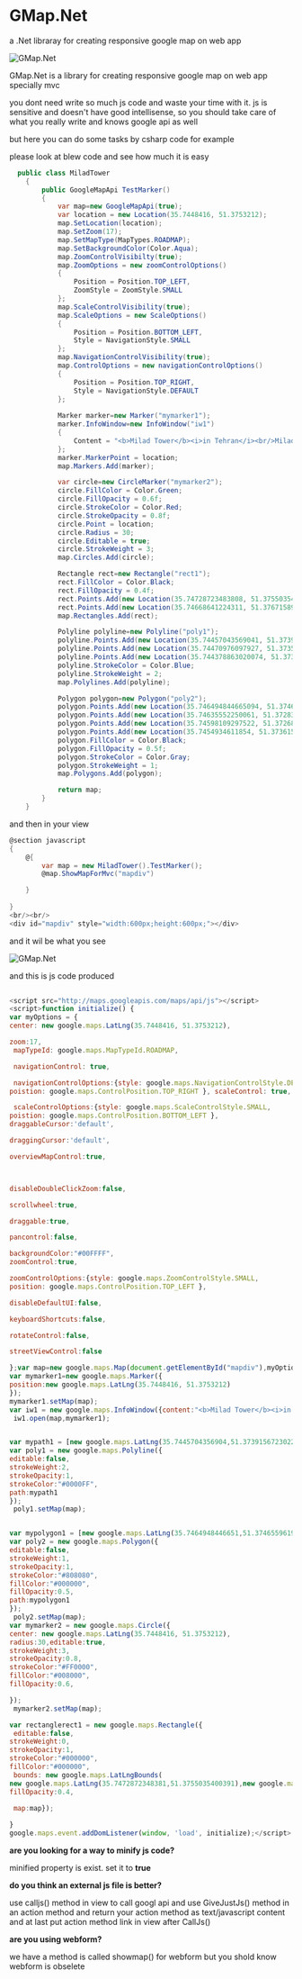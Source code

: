 # GMap.Net
a .Net libraray for creating responsive google map on web app

![GMap.Net](http://uupload.ir/files/zbme_gmaps.png "this is the result")


GMap.Net is a library for creating responsive google map on web app specially mvc

you dont need write so much js code and waste your time with it. js is sensitive and doesn't have good intellisense, so you should take care of what you really write and knows google api as well

but here you can do some tasks by csharp code for example

please look at blew code and see how much it is easy


```C#
  public class MiladTower
    {
        public GoogleMapApi TestMarker()
        {
            var map=new GoogleMapApi(true);
            var location = new Location(35.7448416, 51.3753212);
            map.SetLocation(location);
            map.SetZoom(17);
            map.SetMapType(MapTypes.ROADMAP);
            map.SetBackgroundColor(Color.Aqua);
            map.ZoomControlVisibilty(true);
            map.ZoomOptions = new zoomControlOptions()
            {
                Position = Position.TOP_LEFT,
                ZoomStyle = ZoomStyle.SMALL
            };
            map.ScaleControlVisibility(true);
            map.ScaleOptions = new ScaleOptions()
            {
                Position = Position.BOTTOM_LEFT,
                Style = NavigationStyle.SMALL
            };
            map.NavigationControlVisibility(true);
            map.ControlOptions = new navigationControlOptions()
            {
                Position = Position.TOP_RIGHT,
                Style = NavigationStyle.DEFAULT
            };
            
            Marker marker=new Marker("mymarker1");
            marker.InfoWindow=new InfoWindow("iw1")
            {
                Content = "<b>Milad Tower</b><i>in Tehran</i><br/>Milad Tower is the highest tower in iran,many people and tourists visit it each year, but it's so expensive that i cant afford it as iranian citizen<br/>please see more info at  <a href=\"https://en.wikipedia.org/wiki/Milad_Tower\"><img width='16px' height='16px' src='https://en.wikipedia.org/favicon.ico'/>wikipedia</a>"
            };
            marker.MarkerPoint = location;
            map.Markers.Add(marker);

            var circle=new CircleMarker("mymarker2");
            circle.FillColor = Color.Green;
            circle.FillOpacity = 0.6f;
            circle.StrokeColor = Color.Red;
            circle.StrokeOpacity = 0.8f;
            circle.Point = location;
            circle.Radius = 30;
            circle.Editable = true;
            circle.StrokeWeight = 3;
            map.Circles.Add(circle);

            Rectangle rect=new Rectangle("rect1");
            rect.FillColor = Color.Black;
            rect.FillOpacity = 0.4f;
            rect.Points.Add(new Location(35.74728723483808, 51.37550354003906));
            rect.Points.Add(new Location(35.74668641224311, 51.376715898513794));
            map.Rectangles.Add(rect);

            Polyline polyline=new Polyline("poly1");
            polyline.Points.Add(new Location(35.74457043569041, 51.373915672302246));
            polyline.Points.Add(new Location(35.74470976097927, 51.37359380722046));
            polyline.Points.Add(new Location(35.744378863020074, 51.37337923049927));
            polyline.StrokeColor = Color.Blue;
            polyline.StrokeWeight = 2;
            map.Polylines.Add(polyline);

            Polygon polygon=new Polygon("poly2");
            polygon.Points.Add(new Location(35.746494844665094, 51.374655961990356));
            polygon.Points.Add(new Location(35.74635552250061, 51.37283205986023));
            polygon.Points.Add(new Location(35.74598109297522, 51.372681856155396));
            polygon.Points.Add(new Location(35.7454934611854, 51.37361526489258));
            polygon.FillColor = Color.Black;
            polygon.FillOpacity = 0.5f;
            polygon.StrokeColor = Color.Gray;
            polygon.StrokeWeight = 1;
            map.Polygons.Add(polygon);

            return map;
        }
    }
```

and then in your view

```C#
@section javascript
{
    @{
        var map = new MiladTower().TestMarker();
        @map.ShowMapForMvc("mapdiv")

    }
   
}
<br/><br/>
<div id="mapdiv" style="width:600px;height:600px;"></div>
```

and it wil be what you see

![GMap.Net](http://uupload.ir/files/g92g_untitled.png "this is the result")

and this is js code produced

```javascript
    
<script src="http://maps.googleapis.com/maps/api/js"></script>
<script>function initialize() {
var myOptions = {
center: new google.maps.LatLng(35.7448416, 51.3753212),

zoom:17,
 mapTypeId: google.maps.MapTypeId.ROADMAP,

 navigationControl: true,

 navigationControlOptions:{style: google.maps.NavigationControlStyle.DEFAULT,
poistion: google.maps.ControlPosition.TOP_RIGHT }, scaleControl: true,

 scaleControlOptions:{style: google.maps.ScaleControlStyle.SMALL,
poistion: google.maps.ControlPosition.BOTTOM_LEFT },
draggableCursor:'default',

draggingCursor:'default',

overviewMapControl:true,



disableDoubleClickZoom:false,

scrollwheel:true,

draggable:true,

pancontrol:false,

backgroundColor:"#00FFFF",
zoomControl:true,

zoomControlOptions:{style: google.maps.ZoomControlStyle.SMALL,
position: google.maps.ControlPosition.TOP_LEFT },

disableDefaultUI:false,

keyboardShortcuts:false,

rotateControl:false,

streetViewControl:false

};var map=new google.maps.Map(document.getElementById("mapdiv"),myOptions);
var mymarker1=new google.maps.Marker({
position:new google.maps.LatLng(35.7448416, 51.3753212)
});
mymarker1.setMap(map);
var iw1 = new google.maps.InfoWindow({content:"<b>Milad Tower</b><i>in Tehran</i><br/>Milad Tower is the highest tower in iran,many people and tourists visit it each year, but it's so expensive that i cant afford it as iranian citizen<br/>please see more info at  <a href='https://en.wikipedia.org/wiki/Milad_Tower'><img width='16px' height='16px' src='https://en.wikipedia.org/favicon.ico'/>wikipedia</a>"});
 iw1.open(map,mymarker1);


var mypath1 = [new google.maps.LatLng(35.7445704356904,51.3739156723022),new google.maps.LatLng(35.7447097609793,51.3735938072205),new google.maps.LatLng(35.7443788630201,51.3733792304993)];
var poly1 = new google.maps.Polyline({
editable:false,
strokeWeight:2,
strokeOpacity:1,
strokeColor:"#0000FF",
path:mypath1
});
 poly1.setMap(map);


var mypolygon1 = [new google.maps.LatLng(35.7464948446651,51.3746559619904),new google.maps.LatLng(35.7463555225006,51.3728320598602),new google.maps.LatLng(35.7459810929752,51.3726818561554),new google.maps.LatLng(35.7454934611854,51.3736152648926),new google.maps.LatLng(35.7464948446651,51.3746559619904)];
var poly2 = new google.maps.Polygon({
editable:false,
strokeWeight:1,
strokeOpacity:1,
strokeColor:"#808080",
fillColor:"#000000",
fillOpacity:0.5,
path:mypolygon1
});
 poly2.setMap(map);
var mymarker2 = new google.maps.Circle({
center: new google.maps.LatLng(35.7448416, 51.3753212),
radius:30,editable:true,
strokeWeight:3,
strokeOpacity:0.8,
strokeColor:"#FF0000",
fillColor:"#008000",
fillOpacity:0.6,

});
 mymarker2.setMap(map);

var rectanglerect1 = new google.maps.Rectangle({
 editable:false,
strokeWeight:0,
strokeOpacity:1,
strokeColor:"#000000",
fillColor:"#000000",
 bounds: new google.maps.LatLngBounds(
new google.maps.LatLng(35.7472872348381,51.3755035400391),new google.maps.LatLng(35.7466864122431,51.3767158985138)),
fillOpacity:0.4,
 
 map:map});

}
google.maps.event.addDomListener(window, 'load', initialize);</script>
```
**are you looking for a way to minify js code?**

minified property is exist. set it to **true**

**do you think an external js file is better?**

use calljs() method in view to call googl api and use GiveJustJs() method in an action method and return your action method as text/javascript content and at last put action method link in view after CallJs()

**are you using webform?**

we have a method is called showmap() for webform but you shold know webform is obselete
